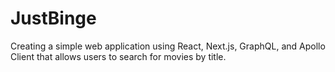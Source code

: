 # JustBinge
Creating a simple web application using React, Next.js, GraphQL, and Apollo Client that allows users to search for movies by title. 
